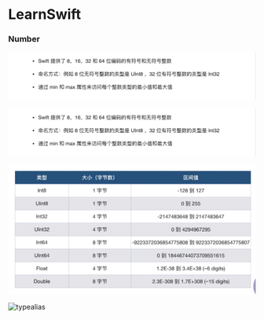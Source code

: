# LearnSwift

### Number

![Numbers](/Images/numbers.png)

![Int](/Images/numbers.png)

![range](/Images/range.png)

![typealias](//typealias.png)



